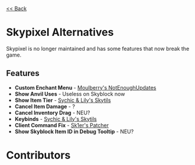 [<< Back](README.md)

# Skypixel Alternatives

Skypixel is no longer maintained and has some features that now break the game.

## Features

- **Custom Enchant Menu** - [Moulberry's NotEnoughUpdates](https://github.com/Moulberry/NotEnoughUpdates/releases/latest)
- **Show Anvil Uses** - Useless on Skyblock now
- **Show Item Tier** - [Sychic & Lily's Skytils](https://github.com/Skytils/SkytilsMod/releases/latest)
- **Cancel Item Damage** - ?
- **Cancel Inventory Drag** - NEU?
- **Keybinds** - [Sychic & Lily's Skytils](https://github.com/Skytils/SkytilsMod/releases/latest)
- **Client Command Fix** - [Sk1er's Patcher](https://sk1er.club/mods/patcher)
- **Show Skyblock Item ID in Debug Tooltip** - NEU?

# Contributors
